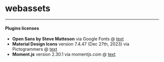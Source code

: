 # webassets

***

#### Plugins licenses
- **Open Sans by Steve Matteson** via Google Fonts @ [text](https://fonts.google.com/specimen/Open+Sans/about)
- **Material Design Icons** version 7.4.47 (Dec 27th, 2023) via Pictogrammers @ [text](https://pictogrammers.com/docs/general/license/)
- **Moment.js** version 2.30.1 via momentjs.com @ [text](https://github.com/moment/moment/blob/develop/LICENSE)
